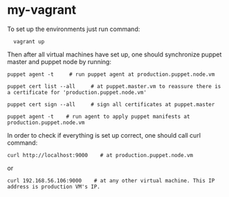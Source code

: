 # my-vagrant

To set up the environments just run command:
      
      vagrant up


Then after all virtual machines have set up, 
one should synchronize puppet master and puppet node by running:
  
    puppet agent -t     # run puppet agent at production.puppet.node.vm

    puppet cert list --all     # at puppet.master.vm to reassure there is a certificate for 'production.puppet.node.vm'

    puppet cert sign --all     # sign all certificates at puppet.master
 
    puppet agent -t    # run agent to apply puppet manifests at production.puppet.node.vm



In order to check if everything is set up correct, one should call curl command:

    curl http://localhost:9000    # at production.puppet.node.vm

or

    curl 192.168.56.106:9000    # at any other virtual machine. This IP address is production VM's IP.
